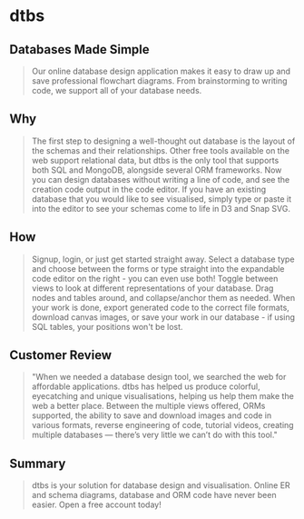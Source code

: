 # dtbs #

## Databases Made Simple ##
  > Our online database design application makes it easy to draw up and save professional flowchart diagrams. From brainstorming to writing code, we support all of your database needs.

## Why ##
  > The first step to designing a well-thought out database is the layout of the schemas and their relationships. Other free tools available on the web support relational data, but dtbs is the only tool that supports both SQL and MongoDB, alongside several ORM frameworks. Now you can design databases without writing a line of code, and see the creation code output in the code editor. If you have an existing database that you would like to see visualised, simply type or paste it into the editor to see your schemas come to life in D3 and Snap SVG.

## How ##
  > Signup, login, or just get started straight away. Select a database type and choose between the forms or type straight into the expandable code editor on the right - you can even use both! Toggle between views to look at different representations of your database. Drag nodes and tables around, and collapse/anchor them as needed. When your work is done, export generated code to the correct file formats, download canvas images, or save your work in our database - if using SQL tables, your positions won't be lost.

## Customer Review ##
  > "When we needed a database design tool, we searched the web for affordable applications. dtbs has helped us produce colorful, eyecatching and unique visualisations, helping us help them make the web a better place. Between the multiple views offered, ORMs supported, the ability to save and download images and code in various formats, reverse engineering of code, tutorial videos, creating multiple databases — there’s very little we can’t do with this tool."

## Summary ##
  > dtbs is your solution for database design and visualisation. Online ER and schema diagrams, database and ORM code have never been easier. Open a free account today!